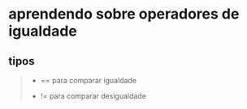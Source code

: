 # aprendendo sobre operadores de igualdade

## tipos

> - == para comparar igualdade
>
> - != para comparar desigualdade
>
